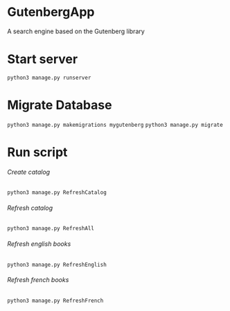 # GutenbergApp
A search engine based on the Gutenberg library

# Start server
`python3 manage.py runserver`

# Migrate Database 
`python3 manage.py makemigrations mygutenberg`
`python3 manage.py migrate`

# Run script 
###### Create catalog
`python3 manage.py RefreshCatalog`
###### Refresh catalog
`python3 manage.py RefreshAll`
###### Refresh english books
`python3 manage.py RefreshEnglish`
###### Refresh french books
`python3 manage.py RefreshFrench`